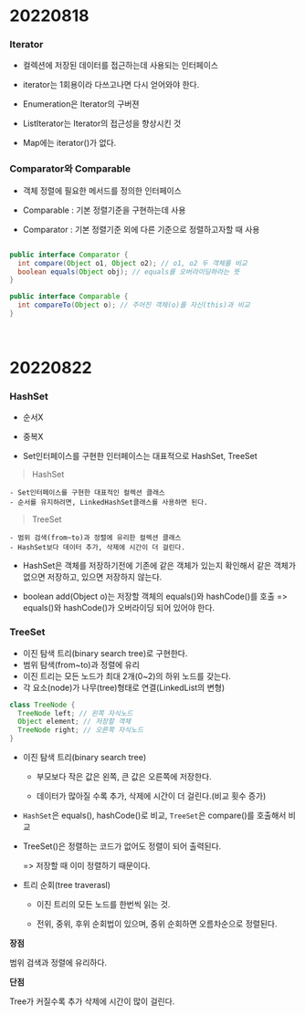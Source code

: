 # 20220818

### Iterator

- 컬렉션에 저장된 데이터를 접근하는데 사용되는 인터페이스

- iterator는 1회용이라 다쓰고나면 다시 얻어와야 한다.

- Enumeration은 Iterator의 구버젼

- ListIterator는 Iterator의 접근성을 향상시킨 것

- Map에는 iterator()가 없다.

### Comparator와 Comparable

- 객체 정렬에 필요한 메서드를 정의한 인터페이스

- Comparable : 기본 정렬기준을 구현하는데 사용

- Comparator : 기본 정렬기준 외에 다른 기준으로 정렬하고자할 때 사용

```java

public interface Comparator {
  int compare(Object o1, Object o2); // o1, o2 두 객체를 비교
  boolean equals(Object obj); // equals를 오버라이딩하라는 뜻
}

public interface Comparable {
  int compareTo(Object o); // 주어진 객체(o)를 자신(this)과 비교
}
```

<br/>

# 20220822

### HashSet

- 순서X
- 중복X

- Set인터페이스를 구현한 인터페이스는 대표적으로 HashSet, TreeSet

> HashSet
    
    - Set인터페이스를 구현한 대표적인 컬렉션 클래스
    - 순서를 유지하려면, LinkedHashSet클래스를 사용하면 된다.

> TreeSet
    
    - 범위 검색(from~to)과 정렬에 유리한 컬렉션 클래스
    - HashSet보다 데이터 추가, 삭제에 시간이 더 걸린다.

- HashSet은 객체를 저장하기전에 기존에 같은 객체가 있는지 확인해서 같은 객체가 없으면 저장하고, 있으면 저장하지 않는다.

- boolean add(Object o)는 저장할 객체의 equals()와 hashCode()를 호출 => equals()와 hashCode()가 오버라이딩 되어 있어야 한다.


### TreeSet

- 이진 탐색 트리(binary search tree)로 구현한다.
- 범위 탐색(from~to)과 정렬에 유리
- 이진 트리는 모든 노드가 최대 2개(0~2)의 하위 노드를 갖는다.
- 각 요소(node)가 나무(tree)형태로 연결(LinkedList의 변형)

```java
class TreeNode {
  TreeNode left; // 왼쪽 자식노드
  Object element; // 저장할 객체
  TreeNode right; // 오른쪽 자식노드
}
```
- 이진 탐색 트리(binary search tree)

    - 부모보다 작은 값은 왼쪽, 큰 값은 오른쪽에 저장한다.

    - 데이터가 많아질 수록 추가, 삭제에 시간이 더 걸린다.(비교 횟수 증가)

- `HashSet`은 equals(), hashCode()로 비교, `TreeSet`은 compare()를 호출해서 비교

- TreeSet()은 정렬하는 코드가 없어도 정렬이 되어 출력된다.

  => 저장할 때 이미 정렬하기 때문이다.

- 트리 순회(tree traverasl)

  - 이진 트리의 모든 노드를 한번씩 읽는 것.

  - 전위, 중위, 후위 순회법이 있으며, 중위 순회하면 오름차순으로 정렬된다.

**장점**

범위 검색과 정렬에 유리하다.

**단점**

Tree가 커질수록 추가 삭제에 시간이 많이 걸린다.